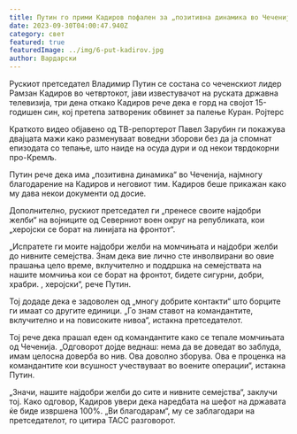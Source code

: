 ```yaml
---
title: Путин го прими Кадиров пофален за „позитивна динамика во Чеченија“
date: 2023-09-30T04:00:47.940Z
category: свет
featured: true
featuredImage: ../img/6-put-kadirov.jpg
author: Вардарски
---
```

Рускиот претседател Владимир Путин се состана со чеченскиот лидер Рамзан Кадиров во четвртокот, јави известувачот на руската државна телевизија, три дена откако Кадиров рече дека е горд на својот 15-годишен син, кој претепа затвореник обвинет за палење Куран. Ројтерс

Краткото видео објавено од ТВ-репортерот Павел Зарубин ги покажува двајцата мажи како разменуваат воведни зборови без да ја спомнат епизодата со тепање, што наиде на осуда дури и од некои тврдокорни про-Кремљ.

Путин рече дека има „позитивна динамика“ во Чеченија, најмногу благодарение на Кадиров и неговиот тим. Кадиров беше прикажан како му дава некои документи од досие.

Дополнително, рускиот претседател ги „пренесе своите најдобри желби“ на војниците од Северниот воен округ на републиката, кои „херојски се борат на линијата на фронтот“.

„Испратете ги моите најдобри желби на момчињата и најдобри желби до нивните семејства. Знам дека вие лично сте инволвирани во овие прашања цело време, вклучително и поддршка на семејствата на нашите момчиња кои се борат на фронтот, бидете сигурни, добри, храбри. , херојски“, рече Путин.

Тој додаде дека е задоволен од „многу добрите контакти“ што борците ги имаат со другите единици. „Го знам ставот на командантите, вклучително и на повисоките нивоа“, истакна претседателот.

Тој рече дека прашал еден од командантите како се тепале момчињата од Чеченија. „Одговорот дојде веднаш: нема да ве доведат во заблуда, имам целосна доверба во нив. Ова доволно зборува. Ова е проценка на командантите кои всушност учествуваат во воените операции“, истакна Путин.

„Значи, нашите најдобри желби до сите и нивните семејства“, заклучи тој. Како одговор, Кадиров увери дека наредбата на шефот на државата ќе биде извршена 100%. „Ви благодарам“, му се заблагодари на претседателот, го цитира ТАСС разговорот.